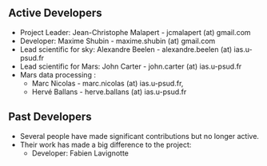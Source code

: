 Active Developers
-----------------
 * Project Leader: Jean-Christophe Malapert - jcmalapert (at) gmail.com
 * Developer: Maxime Shubin - maxime.shubin (at) gmail.com
 * Lead scientific for sky: Alexandre Beelen - alexandre.beelen (at) ias.u-psud.fr
 * Lead scientific for Mars: John Carter - john.carter (at) ias.u-psud.fr
 * Mars data processing : 
   * Marc Nicolas - marc.nicolas (at) ias.u-psud.fr, 
   * Hervé Ballans - herve.ballans (at) ias.u-psud.fr 

Past Developers
---------------
* Several people have made significant contributions but no longer active. 
* Their work has made a big difference to the project:
  * Developer: Fabien Lavignotte






